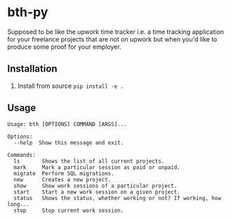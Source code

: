 # bth-py

Supposed to be like the upwork time tracker i.e. a time tracking application
for your freelance projects that are not on upwork but when you'd like to
produce some proof for your employer.

## Installation

1. Install from source
    `pip install -e .`
<!--2. Install from PyPI-->
<!--`pip install bth`-->

## Usage

```
Usage: bth [OPTIONS] COMMAND [ARGS]...

Options:
  --help  Show this message and exit.

Commands:
  ls       Shows the list of all current projects.
  mark     Mark a particular session as paid or unpaid.
  migrate  Perform SQL migrations.
  new      Creates a new project.
  show     Show work sessions of a particular project.
  start    Start a new work session on a given project.
  status   Shows the status, whether working or not? If working, how long...
  stop     Stop current work session.
```
